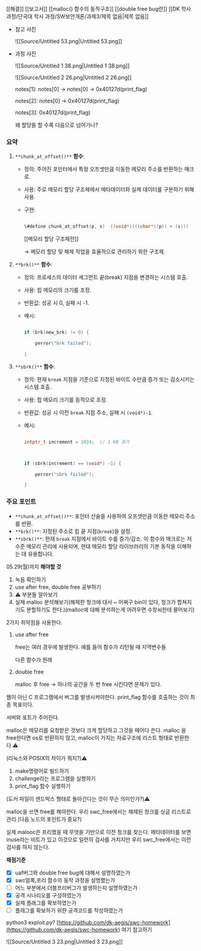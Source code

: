 [[해결]]
[[보고서]]
[[malloc() 함수의 동작구조]]
[[double free bug란]]
[[DK 학사 과정/단국대 학사 과정/SW보안개론/과제3/제목 없음|제목 없음]]
- 참고 사진
    
    ![[Source/Untitled 53.png|Untitled 53.png]]
    
- 과정 사진
    
    ![[Source/Untitled 1 38.png|Untitled 1 38.png]]
    
    ![[Source/Untitled 2 26.png|Untitled 2 26.png]]
    
    notes[1]: notes[0] → notes[0] → 0x40127d(print_flag)
    
    notes[2]: notes[0] → 0x40127d(print_flag)
    
    notes[3]: 0x40127d(print_flag)
    
    왜 할당을 할 수록 다음으로 넘어가나?
    
### 요약
1. `**chunk_at_offset()**` **함수**:
    - 정의: 주어진 포인터에서 특정 오프셋만큼 이동한 메모리 주소를 반환하는 매크로.
    - 사용: 주로 메모리 할당 구조체에서 메타데이터와 실제 데이터를 구분하기 위해 사용.
    - 구현:
        
        ```C
        
        \#define chunk_at_offset(p, s)  ((void*)(((char*)(p)) + (s)))
        ```
        
        [[메모리 할당 구조체란]]
        
        → 메모리 할당 및 해제 작업을 효율적으로 관리하기 위한 구조체.
        
2. `**brk()**` **함수**:
    - 정의: 프로세스의 데이터 세그먼트 끝(break) 지점을 변경하는 시스템 호출.
    - 사용: 힙 메모리의 크기를 조정.
    - 반환값: 성공 시 0, 실패 시 -1.
    - 예시:
        
        ```C
        
        if (brk(new_brk) != 0) {
        
            perror("brk failed");
        
        }
        
        ```
        
3. `**sbrk()**` **함수**:
    - 정의: 현재 `break` 지점을 기준으로 지정된 바이트 수만큼 증가 또는 감소시키는 시스템 호출.
    - 사용: 힙 메모리 크기를 동적으로 조정.
    - 반환값: 성공 시 이전 `break` 지점 주소, 실패 시 `(void*)-1`.
    - 예시:
        
        ```C
        
        intptr_t increment = 1024;  // 1 KB 증가
        
        
        
        if (sbrk(increment) == (void*) -1) {
        
            perror("sbrk failed");
        
        }
        
        ```
        
### 주요 포인트
- `**chunk_at_offset()**`: 포인터 산술을 사용하여 오프셋만큼 이동한 메모리 주소를 반환.
- `**brk()**`: 지정된 주소로 힙 끝 지점(`break`)을 설정.
- `**sbrk()**`: 현재 `break` 지점에서 바이트 수를 증가/감소.
이 함수와 매크로는 저수준 메모리 관리에 사용되며, 현대 메모리 할당 라이브러리의 기본 동작을 이해하는 데 유용합니다.
  
  
  
  
  
  
  
  
  
  
  
  
  
  
05.29(월)까지
**해야할 것**
1. 녹음 확인하기
2. use after free, double free 공부하기
3. ⚠️ 부분들 알아보기
4. 실제 malloc 분석해보기(해제한 청크에 대서 ~ 어쩌구 bin이 있다, 청크가 합쳐지기도 분할하기도 한다.)(malloc에 대해 분석하는게 어려우면 수창씨한테 물어보기)
  
2가지 취약점을 사용한다.
1. use after free
    
    free는 여러 경우에 발생한다. 예를 들어 함수가 리턴될 때 지역변수들
    
    다른 함수가 원래
    
      
    
2. double free
    
    malloc 후 free → 하나의 공간을 두 번 free 시킨다면 문제가 있다.
    
      
    
웹이 아닌 C 프로그램에서 버그를 발생시켜야한다.
print_flag 함수를 호출하는 것이 최종 목표이다.
  
서버와 포트가 주어진다.
  
malloc은 메모리를 요청받은 것보다 크게 할당하고 그것을 떼어다 쓴다.
malloc 을 free한다면 os로 반환하지 않고, malloc이 가지는 자료구조에 리스트 형태로 반환한다.⚠️
  
(리눅스와 POSIX의 차이가 뭐지?)⚠️
  
1. make명령어로 빌드하기
2. challenge라는 프로그램을 실행하기
3. print_flag 함수 실행하기
  
(도커 파일이 샌드박스 형태로 돌아간다는 것이 무슨 의미인가?)⚠️
  
malloc을 쓰면 free를 해야한다.
우리 swc_free에서는 해제된 청크를 싱글 리스트로 관리 (다음 노드의 포인트가 중요?)
  
실제 malooc은 프리했을 때 무엇을 기반으로 이전 청크를 찾는다.
메타데이터를 보면 inuse라는 비트가 있고 이것으로 일련의 검사를 거치지만
우리 swc_free에서는 이런 검사를 하지 않는다.
  
**채점기준**
- [x] uaf버그와 double free bug에 대해서 설명하였는가
- [x] swc얼록,프리 함수의 동작 과정을 설명했는가
- [ ] 어느 부분에서 더블프리버그가 발생하는지 설명하였는가
- [x] 공격 시나리오를 구성하였는가
- [x] 실제 플래그를 확보하였는가
- [ ] 플래그를 확보하기 위한 공격코드를 작성하였는가
  
python3 exploit.py?
[https://github.com/dk-aegis/swc-homework](https://github.com/dk-aegis/swc-homework)
여기 참고하기
  
![[Source/Untitled 3 23.png|Untitled 3 23.png]]